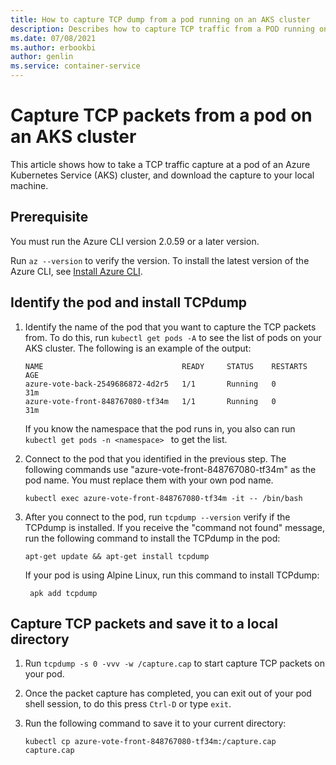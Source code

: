 ```yaml
---
title: How to capture TCP dump from a pod running on an AKS cluster
description: Describes how to capture TCP traffic from a POD running on an AKS cluster
ms.date: 07/08/2021
ms.author: erbookbi
author: genlin
ms.service: container-service
---
```

# Capture TCP packets from a pod on an AKS cluster

This article shows how to take a TCP traffic capture at a pod of an Azure Kubernetes Service (AKS) cluster, and download the capture to your local machine.

## Prerequisite

You must run the Azure CLI version 2.0.59 or a later version.

Run `az --version` to verify the version. To install the latest version of the Azure CLI, see [Install Azure CLI](/cli/azure/install-azure-cli).

## Identify the pod and install TCPdump

1. Identify the name of the pod that you want to capture the TCP packets from. To do this, run `kubectl get pods -A` to see the list of pods on your AKS cluster. The following is an example of the output:

    ```output
    NAME                               READY     STATUS    RESTARTS   AGE
    azure-vote-back-2549686872-4d2r5   1/1       Running   0          31m
    azure-vote-front-848767080-tf34m   1/1       Running   0          31m
    ```

   If you know the namespace that the pod runs in, you also can run `kubectl get pods -n <namespace> ` to get the list. 

1. Connect to the pod that you identified in the previous step. The following commands use "azure-vote-front-848767080-tf34m" as the pod name. You must replace them with your own pod name.

   ```azurecli
   kubectl exec azure-vote-front-848767080-tf34m -it -- /bin/bash
   ```
1. After you connect to the pod, run `tcpdump --version` verify if the TCPdump is installed. If you receive the "command not found" message, run the following command to install the TCPdump in the pod:

    ```azurecli
    apt-get update && apt-get install tcpdump
    ```
    If your pod is using Alpine Linux, run this command to install TCPdump:

   ```azurecli
    apk add tcpdump
    ```
## Capture TCP packets and save it to a local directory

1. Run `tcpdump -s 0 -vvv -w /capture.cap` to start capture TCP packets on your pod.
1. Once the packet capture has completed, you can exit out of your pod shell session, to do this press `Ctrl-D` or type `exit`.
1. Run the following command to save it to your current directory:

    ```azurecli
    kubectl cp azure-vote-front-848767080-tf34m:/capture.cap capture.cap
    ```